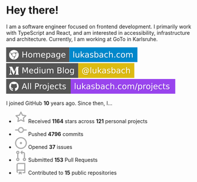 # Hey there!

I am a software engineer focused on frontend development. I primarily work with TypeScript and React, and am interested in accessibility, infrastructure and architecture. Currently, I am working at GoTo in Karlsruhe.

[![Homepage](./icons/homepage.svg)](https://lukasbach.com)
[![Medium Blog](./icons/medium.svg)](https://medium.com/@lukasbach)
[![My Projects](./icons/projects.svg)](https://lukasbach.com/projects)

I joined GitHub **10** years ago. Since then, I...

- ![](./icons/star.svg) Received **1164** stars across **121** personal projects
- ![](./icons/commit.svg) Pushed **4796** commits
- ![](./icons/issues.svg) Opened **37** issues
- ![](./icons/pr.svg) Submitted **153** Pull Requests
- ![](./icons/repo.svg) Contributed to **15** public repositories
